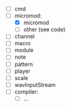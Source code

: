 - [ ] cmd
- [ ] micromod:
  - [x] micromod
  - [ ] other (see code)
- [ ] channel
- [ ] macro
- [ ] module
- [ ] note
- [ ] pattern
- [ ] player
- [ ] scale
- [ ] wavInputStream
- [ ] compiler:
  - [ ] ... 
